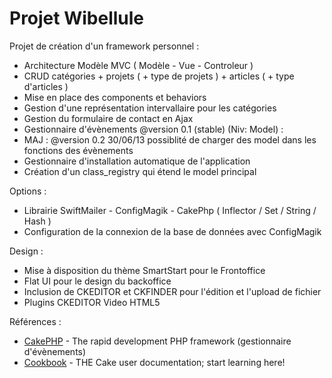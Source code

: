 ﻿Projet Wibellule
==========
Projet de cr&eacute;ation d'un framework personnel :
- Architecture Modèle MVC ( Modèle - Vue - Controleur )
- CRUD catégories + projets ( + type de projets ) + articles ( + type d'articles )
- Mise en place des components et behaviors
- Gestion d'une représentation intervallaire pour les catégories
- Gestion du formulaire de contact en Ajax
- Gestionnaire d'évènements @version 0.1 (stable) (Niv: Model) :
- MAJ : @version 0.2 30/06/13 possiblité de charger des model dans les fonctions des évènements
- Gestionnaire d'installation automatique de l'application
- Création d'un class_registry qui étend le model principal

Options :
- Librairie SwiftMailer - ConfigMagik - CakePhp ( Inflector / Set / String / Hash )
- Configuration de la connexion de la base de données avec ConfigMagik

Design :
- Mise à disposition du thème SmartStart pour le Frontoffice
- Flat UI pour le design du backoffice
- Inclusion de CKEDITOR et CKFINDER pour l'édition et l'upload de fichier
- Plugins CKEDITOR Video HTML5

R&eacute;f&eacute;rences :
- [CakePHP](http://www.cakephp.org) - The rapid development PHP framework (gestionnaire d'évènements)
- [Cookbook](http://book.cakephp.org) - THE Cake user documentation; start learning here!
